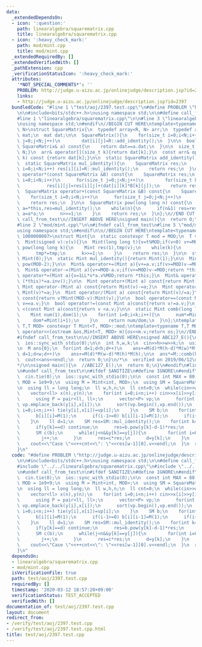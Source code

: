 ```yaml
---
data:
  _extendedDependsOn:
  - icon: ':question:'
    path: linearalgebra/squarematrix.cpp
    title: linearalgebra/squarematrix.cpp
  - icon: ':heavy_check_mark:'
    path: mod/mint.cpp
    title: mod/mint.cpp
  _extendedRequiredBy: []
  _extendedVerifiedWith: []
  _pathExtension: cpp
  _verificationStatusIcon: ':heavy_check_mark:'
  attributes:
    '*NOT_SPECIAL_COMMENTS*': ''
    PROBLEM: http://judge.u-aizu.ac.jp/onlinejudge/description.jsp?id=2397
    links:
    - http://judge.u-aizu.ac.jp/onlinejudge/description.jsp?id=2397
  bundledCode: "#line 1 \"test/aoj/2397.test.cpp\"\n#define PROBLEM \"http://judge.u-aizu.ac.jp/onlinejudge/description.jsp?id=2397\"\
    \n\n#include<bits/stdc++.h>\nusing namespace std;\n\n#define call_from_test\n\
    #line 1 \"linearalgebra/squarematrix.cpp\"\n\n#line 3 \"linearalgebra/squarematrix.cpp\"\
    \nusing namespace std;\n#endif\n//BEGIN CUT HERE\ntemplate<typename R, size_t\
    \ N>\nstruct SquareMatrix{\n  typedef array<R, N> arr;\n  typedef array<arr, N>\
    \ mat;\n  mat dat;\n\n  SquareMatrix(){\n    for(size_t i=0;i<N;i++)\n      for(size_t\
    \ j=0;j<N;j++)\n        dat[i][j]=R::add_identity();\n  }\n\n  bool operator==(const\
    \ SquareMatrix& a) const{\n    return dat==a.dat;\n  }\n\n  size_t size() const{return\
    \ N;}\n  arr& operator[](size_t k){return dat[k];}\n  const arr& operator[](size_t\
    \ k) const {return dat[k];}\n\n  static SquareMatrix add_identity(){return SquareMatrix();}\n\
    \  static SquareMatrix mul_identity(){\n    SquareMatrix res;\n    for(size_t\
    \ i=0;i<N;i++) res[i][i]=R::mul_identity();\n    return res;\n  }\n\n  SquareMatrix\
    \ operator*(const SquareMatrix &B) const{\n    SquareMatrix res;\n    for(size_t\
    \ i=0;i<N;i++)\n      for(size_t j=0;j<N;j++)\n        for(size_t k=0;k<N;k++)\n\
    \          res[i][j]=res[i][j]+(dat[i][k]*B[k][j]);\n    return res;\n  }\n\n\
    \  SquareMatrix operator+(const SquareMatrix &B) const{\n    SquareMatrix res;\n\
    \    for(size_t i=0;i<N;i++)\n      for(size_t j=0;j<N;j++)\n        res[i][j]=dat[i][j]+B[i][j];\n\
    \    return res;\n  }\n\n  SquareMatrix pow(long long n) const{\n    SquareMatrix\
    \ a=*this,res=mul_identity();\n    while(n){\n      if(n&1) res=res*a;\n     \
    \ a=a*a;\n      n>>=1;\n    }\n    return res;\n  }\n};\n//END CUT HERE\n#ifndef\
    \ call_from_test\n//INSERT ABOVE HERE\nsigned main(){\n  return 0;\n}\n#endif\n\
    #line 2 \"mod/mint.cpp\"\n\n#ifndef call_from_test\n#line 5 \"mod/mint.cpp\"\n\
    using namespace std;\n#endif\n\n//BEGIN CUT HERE\ntemplate<typename T,T MOD =\
    \ 1000000007>\nstruct Mint{\n  static constexpr T mod = MOD;\n  T v;\n  Mint():v(0){}\n\
    \  Mint(signed v):v(v){}\n  Mint(long long t){v=t%MOD;if(v<0) v+=MOD;}\n\n  Mint\
    \ pow(long long k){\n    Mint res(1),tmp(v);\n    while(k){\n      if(k&1) res*=tmp;\n\
    \      tmp*=tmp;\n      k>>=1;\n    }\n    return res;\n  }\n\n  static Mint add_identity(){return\
    \ Mint(0);}\n  static Mint mul_identity(){return Mint(1);}\n\n  Mint inv(){return\
    \ pow(MOD-2);}\n\n  Mint& operator+=(Mint a){v+=a.v;if(v>=MOD)v-=MOD;return *this;}\n\
    \  Mint& operator-=(Mint a){v+=MOD-a.v;if(v>=MOD)v-=MOD;return *this;}\n  Mint&\
    \ operator*=(Mint a){v=1LL*v*a.v%MOD;return *this;}\n  Mint& operator/=(Mint a){return\
    \ (*this)*=a.inv();}\n\n  Mint operator+(Mint a) const{return Mint(v)+=a;}\n \
    \ Mint operator-(Mint a) const{return Mint(v)-=a;}\n  Mint operator*(Mint a) const{return\
    \ Mint(v)*=a;}\n  Mint operator/(Mint a) const{return Mint(v)/=a;}\n\n  Mint operator-()\
    \ const{return v?Mint(MOD-v):Mint(v);}\n\n  bool operator==(const Mint a)const{return\
    \ v==a.v;}\n  bool operator!=(const Mint a)const{return v!=a.v;}\n  bool operator\
    \ <(const Mint a)const{return v <a.v;}\n\n  static Mint comb(long long n,int k){\n\
    \    Mint num(1),dom(1);\n    for(int i=0;i<k;i++){\n      num*=Mint(n-i);\n \
    \     dom*=Mint(i+1);\n    }\n    return num/dom;\n  }\n};\ntemplate<typename\
    \ T,T MOD> constexpr T Mint<T, MOD>::mod;\ntemplate<typename T,T MOD>\nostream&\
    \ operator<<(ostream &os,Mint<T, MOD> m){os<<m.v;return os;}\n//END CUT HERE\n\
    #ifndef call_from_test\n\n//INSERT ABOVE HERE\nsigned ABC127_E(){\n  cin.tie(0);\n\
    \  ios::sync_with_stdio(0);\n\n  int h,w,k;\n  cin>>h>>w>>k;\n  using M = Mint<int>;\n\
    \n  M ans{0};\n  for(int d=1;d<h;d++)\n    ans+=M(d)*M(h-d)*M(w)*M(w);\n\n  for(int\
    \ d=1;d<w;d++)\n    ans+=M(d)*M(w-d)*M(h)*M(h);\n\n  ans*=M::comb(h*w-2,k-2);\n\
    \  cout<<ans<<endl;\n  return 0;\n}\n/*\n  verified on 2019/06/12\n  https://atcoder.jp/contests/abc127/tasks/abc127_e\n\
    */\n\nsigned main(){\n  //ABC127_E();\n  return 0;\n}\n#endif\n#line 9 \"test/aoj/2397.test.cpp\"\
    \n#undef call_from_test\n\n#ifdef SANITIZE\n#define IGNORE\n#endif\n\nsigned main(){\n\
    \  cin.tie(0);\n  ios::sync_with_stdio(0);\n\n  const int MAX = 80;\n  const int\
    \ MOD = 1e9+9;\n  using M = Mint<int, MOD>;\n  using SM = SquareMatrix<M, MAX>;\n\
    \n  using ll = long long;\n  ll w,h,n;\n  ll cnt=0;\n  while(cin>>w>>h>>n,w){\n\
    \    vector<ll> x(n),y(n);\n    for(int i=0;i<n;i++) cin>>x[i]>>y[i];\n    {\n\
    \      using P = pair<ll, ll>;\n      vector<P> vp;\n      for(int i=0;i<n;i++)\
    \ vp.emplace_back(y[i],x[i]);\n      sort(vp.begin(),vp.end());\n      for(int\
    \ i=0;i<n;i++) tie(y[i],x[i])=vp[i];\n    }\n    SM b;\n    for(int i=0;i<w;i++){\n\
    \      b[i][i]=M(1);\n      if(i-1>=0) b[i][i-1]=M(1);\n      if(i+1<w)  b[i][i+1]=M(1);\n\
    \    }\n    ll d=1;\n    SM res=SM::mul_identity();\n    for(int k=0;k<n;k++){\n\
    \      if(y[k]==d) continue;\n      res=b.pow(y[k]-d-1)*res;\n      int j=k;\n\
    \      SM c(b);\n      while(j<n&&y[k]==y[j]){\n        for(int i=0;i<w;i++) c[x[j]-1][i]=0;\n\
    \        j++;\n      }\n      res=c*res;\n      d=y[k];\n    }\n    res=b.pow(h-d)*res;\n\
    \    cout<<\"Case \"<<++cnt<<\": \"<<res[w-1][0].v<<endl;\n  }\n  return 0;\n\
    }\n"
  code: "#define PROBLEM \"http://judge.u-aizu.ac.jp/onlinejudge/description.jsp?id=2397\"\
    \n\n#include<bits/stdc++.h>\nusing namespace std;\n\n#define call_from_test\n\
    #include \"../../linearalgebra/squarematrix.cpp\"\n#include \"../../mod/mint.cpp\"\
    \n#undef call_from_test\n\n#ifdef SANITIZE\n#define IGNORE\n#endif\n\nsigned main(){\n\
    \  cin.tie(0);\n  ios::sync_with_stdio(0);\n\n  const int MAX = 80;\n  const int\
    \ MOD = 1e9+9;\n  using M = Mint<int, MOD>;\n  using SM = SquareMatrix<M, MAX>;\n\
    \n  using ll = long long;\n  ll w,h,n;\n  ll cnt=0;\n  while(cin>>w>>h>>n,w){\n\
    \    vector<ll> x(n),y(n);\n    for(int i=0;i<n;i++) cin>>x[i]>>y[i];\n    {\n\
    \      using P = pair<ll, ll>;\n      vector<P> vp;\n      for(int i=0;i<n;i++)\
    \ vp.emplace_back(y[i],x[i]);\n      sort(vp.begin(),vp.end());\n      for(int\
    \ i=0;i<n;i++) tie(y[i],x[i])=vp[i];\n    }\n    SM b;\n    for(int i=0;i<w;i++){\n\
    \      b[i][i]=M(1);\n      if(i-1>=0) b[i][i-1]=M(1);\n      if(i+1<w)  b[i][i+1]=M(1);\n\
    \    }\n    ll d=1;\n    SM res=SM::mul_identity();\n    for(int k=0;k<n;k++){\n\
    \      if(y[k]==d) continue;\n      res=b.pow(y[k]-d-1)*res;\n      int j=k;\n\
    \      SM c(b);\n      while(j<n&&y[k]==y[j]){\n        for(int i=0;i<w;i++) c[x[j]-1][i]=0;\n\
    \        j++;\n      }\n      res=c*res;\n      d=y[k];\n    }\n    res=b.pow(h-d)*res;\n\
    \    cout<<\"Case \"<<++cnt<<\": \"<<res[w-1][0].v<<endl;\n  }\n  return 0;\n\
    }\n"
  dependsOn:
  - linearalgebra/squarematrix.cpp
  - mod/mint.cpp
  isVerificationFile: true
  path: test/aoj/2397.test.cpp
  requiredBy: []
  timestamp: '2020-03-12 18:57:20+09:00'
  verificationStatus: TEST_ACCEPTED
  verifiedWith: []
documentation_of: test/aoj/2397.test.cpp
layout: document
redirect_from:
- /verify/test/aoj/2397.test.cpp
- /verify/test/aoj/2397.test.cpp.html
title: test/aoj/2397.test.cpp
---
```

